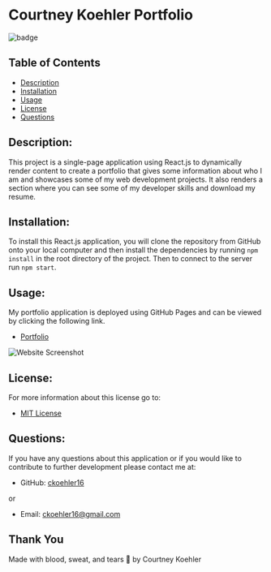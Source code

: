 # Courtney Koehler Portfolio

![badge](https://img.shields.io/badge/License-MIT-green.svg)

## Table of Contents
- [Description](#description)
- [Installation](#installation)
- [Usage](#usage)
- [License](#license)
- [Questions](#questions)

## Description:

This project is a single-page application using React.js to dynamically render content to create a portfolio that gives some information about who I am and showcases some of my web development projects. It also renders a section where you can see some of my developer skills and download my resume.

## Installation:

To install this React.js application, you will clone the repository from GitHub onto your local computer and then install the dependencies by running `npm install` in the root directory of the project. Then to connect to the server run `npm start`.

## Usage:

My portfolio application is deployed using GitHub Pages and can be viewed by clicking the following link.

- [Portfolio](https://ckoehler16.github.io/portfolio/)

![Website Screenshot](/src/assets/Screen%20Shot.png)

## License:

For more information about this license go to:

- [MIT License](https://choosealicense.com/licenses/mit/)

## Questions:

If you have any questions about this application or if you would like to contribute to further development please contact me at:
- GitHub: [ckoehler16](https://github.com/ckoehler16)

or

- Email: ckoehler16@gmail.com

## Thank You

Made with blood, sweat, and tears :hot_face: by Courtney Koehler